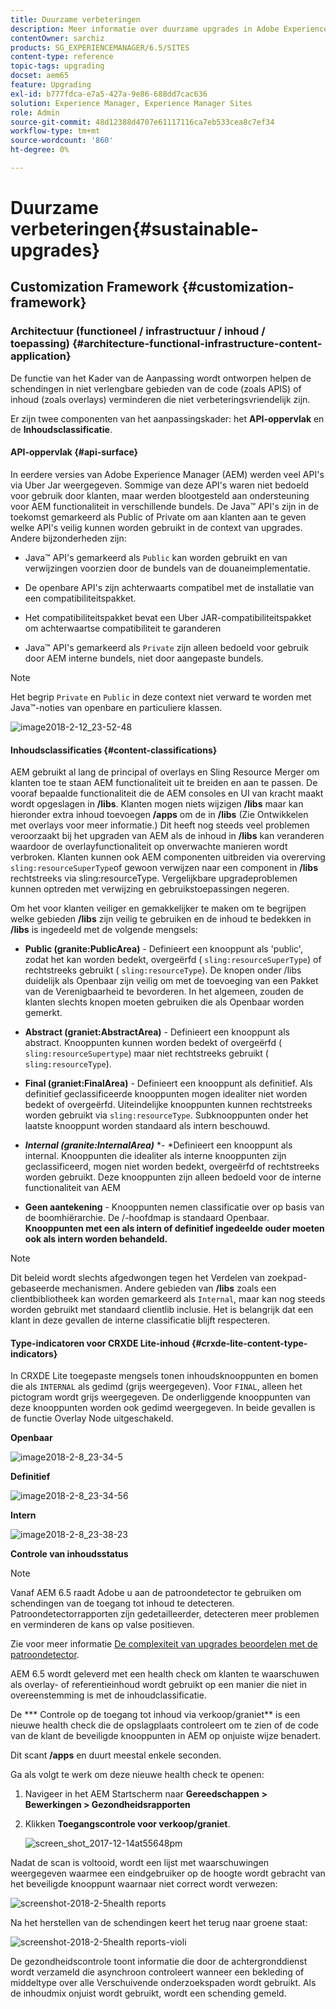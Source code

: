 ```yaml
---
title: Duurzame verbeteringen
description: Meer informatie over duurzame upgrades in Adobe Experience Manager 6.4.
contentOwner: sarchiz
products: SG_EXPERIENCEMANAGER/6.5/SITES
content-type: reference
topic-tags: upgrading
docset: aem65
feature: Upgrading
exl-id: b777fdca-e7a5-427a-9e86-688dd7cac636
solution: Experience Manager, Experience Manager Sites
role: Admin
source-git-commit: 48d12388d4707e61117116ca7eb533cea8c7ef34
workflow-type: tm+mt
source-wordcount: '860'
ht-degree: 0%

---
```


# Duurzame verbeteringen{#sustainable-upgrades}

## Customization Framework {#customization-framework}

### Architectuur (functioneel / infrastructuur / inhoud / toepassing)  {#architecture-functional-infrastructure-content-application}

De functie van het Kader van de Aanpassing wordt ontworpen helpen de schendingen in niet verlengbare gebieden van de code (zoals APIS) of inhoud (zoals overlays) verminderen die niet verbeteringsvriendelijk zijn.

Er zijn twee componenten van het aanpassingskader: het **API-oppervlak** en de **Inhoudsclassificatie**.

#### API-oppervlak {#api-surface}

In eerdere versies van Adobe Experience Manager (AEM) werden veel API&#39;s via Uber Jar weergegeven. Sommige van deze API&#39;s waren niet bedoeld voor gebruik door klanten, maar werden blootgesteld aan ondersteuning voor AEM functionaliteit in verschillende bundels. De Java™ API&#39;s zijn in de toekomst gemarkeerd als Public of Private om aan klanten aan te geven welke API&#39;s veilig kunnen worden gebruikt in de context van upgrades. Andere bijzonderheden zijn:

* Java™ API&#39;s gemarkeerd als `Public` kan worden gebruikt en van verwijzingen voorzien door de bundels van de douaneimplementatie.

* De openbare API&#39;s zijn achterwaarts compatibel met de installatie van een compatibiliteitspakket.
* Het compatibiliteitspakket bevat een Uber JAR-compatibiliteitspakket om achterwaartse compatibiliteit te garanderen
* Java™ API&#39;s gemarkeerd als `Private` zijn alleen bedoeld voor gebruik door AEM interne bundels, niet door aangepaste bundels.

>[!NOTE]
>
>Het begrip `Private` en `Public` in deze context niet verward te worden met Java™-noties van openbare en particuliere klassen.

![image2018-2-12_23-52-48](assets/image2018-2-12_23-52-48.png)

#### Inhoudsclassificaties {#content-classifications}

AEM gebruikt al lang de principal of overlays en Sling Resource Merger om klanten toe te staan AEM functionaliteit uit te breiden en aan te passen. De vooraf bepaalde functionaliteit die de AEM consoles en UI van kracht maakt wordt opgeslagen in **/libs**. Klanten mogen niets wijzigen **/libs** maar kan hieronder extra inhoud toevoegen **/apps** om de in **/libs** (Zie Ontwikkelen met overlays voor meer informatie.) Dit heeft nog steeds veel problemen veroorzaakt bij het upgraden van AEM als de inhoud in **/libs** kan veranderen waardoor de overlayfunctionaliteit op onverwachte manieren wordt verbroken. Klanten kunnen ook AEM componenten uitbreiden via overerving `sling:resourceSuperType`of gewoon verwijzen naar een component in **/libs** rechtstreeks via sling:resourceType. Vergelijkbare upgradeproblemen kunnen optreden met verwijzing en gebruikstoepassingen negeren.

Om het voor klanten veiliger en gemakkelijker te maken om te begrijpen welke gebieden **/libs** zijn veilig te gebruiken en de inhoud te bedekken in **/libs** is ingedeeld met de volgende mengsels:

* **Public (granite:PublicArea)** - Definieert een knooppunt als &#39;public&#39;, zodat het kan worden bedekt, overgeërfd ( `sling:resourceSuperType`) of rechtstreeks gebruikt ( `sling:resourceType`). De knopen onder /libs duidelijk als Openbaar zijn veilig om met de toevoeging van een Pakket van de Verenigbaarheid te bevorderen. In het algemeen, zouden de klanten slechts knopen moeten gebruiken die als Openbaar worden gemerkt.

* **Abstract (graniet:AbstractArea)** - Definieert een knooppunt als abstract. Knooppunten kunnen worden bedekt of overgeërfd ( `sling:resourceSupertype`) maar niet rechtstreeks gebruikt ( `sling:resourceType`).

* **Final (graniet:FinalArea)** - Definieert een knooppunt als definitief. Als definitief geclassificeerde knooppunten mogen idealiter niet worden bedekt of overgeërfd. Uiteindelijke knooppunten kunnen rechtstreeks worden gebruikt via `sling:resourceType`. Subknooppunten onder het laatste knooppunt worden standaard als intern beschouwd.

* ***Internal (granite:InternalArea)*** *- *Definieert een knooppunt als internal. Knooppunten die idealiter als interne knooppunten zijn geclassificeerd, mogen niet worden bedekt, overgeërfd of rechtstreeks worden gebruikt. Deze knooppunten zijn alleen bedoeld voor de interne functionaliteit van AEM

* **Geen aantekening** - Knooppunten nemen classificatie over op basis van de boomhiërarchie. De /-hoofdmap is standaard Openbaar. **Knooppunten met een als intern of definitief ingedeelde ouder moeten ook als intern worden behandeld.**

>[!NOTE]
>
>Dit beleid wordt slechts afgedwongen tegen het Verdelen van zoekpad-gebaseerde mechanismen. Andere gebieden van **/libs** zoals een clientbibliotheek kan worden gemarkeerd als `Internal`, maar kan nog steeds worden gebruikt met standaard clientlib inclusie. Het is belangrijk dat een klant in deze gevallen de interne classificatie blijft respecteren.

#### Type-indicatoren voor CRXDE Lite-inhoud {#crxde-lite-content-type-indicators}

In CRXDE Lite toegepaste mengsels tonen inhoudsknooppunten en bomen die als `INTERNAL` als gedimd (grijs weergegeven). Voor `FINAL`, alleen het pictogram wordt grijs weergegeven. De onderliggende knooppunten van deze knooppunten worden ook gedimd weergegeven. In beide gevallen is de functie Overlay Node uitgeschakeld.

**Openbaar**

![image2018-2-8_23-34-5](assets/image2018-2-8_23-34-5.png)

**Definitief**

![image2018-2-8_23-34-56](assets/image2018-2-8_23-34-56.png)

**Intern**

![image2018-2-8_23-38-23](assets/image2018-2-8_23-38-23.png)

**Controle van inhoudsstatus**

>[!NOTE]
>
>Vanaf AEM 6.5 raadt Adobe u aan de patroondetector te gebruiken om schendingen van de toegang tot inhoud te detecteren. Patroondetectorrapporten zijn gedetailleerder, detecteren meer problemen en verminderen de kans op valse positieven.
>
>Zie voor meer informatie [De complexiteit van upgrades beoordelen met de patroondetector](/help/sites-deploying/pattern-detector.md).

AEM 6.5 wordt geleverd met een health check om klanten te waarschuwen als overlay- of referentieinhoud wordt gebruikt op een manier die niet in overeenstemming is met de inhoudclassificatie.

De *** Controle op de toegang tot inhoud via verkoop/graniet** is een nieuwe health check die de opslagplaats controleert om te zien of de code van de klant de beveiligde knooppunten in AEM op onjuiste wijze benadert.

Dit scant **/apps** en duurt meestal enkele seconden.

Ga als volgt te werk om deze nieuwe health check te openen:

1. Navigeer in het AEM Startscherm naar **Gereedschappen > Bewerkingen > Gezondheidsrapporten**
1. Klikken **Toegangscontrole voor verkoop/graniet**.

   ![screen_shot_2017-12-14at55648pm](assets/screen_shot_2017-12-14at55648pm.png)

Nadat de scan is voltooid, wordt een lijst met waarschuwingen weergegeven waarmee een eindgebruiker op de hoogte wordt gebracht van het beveiligde knooppunt waarnaar niet correct wordt verwezen:

![screenshot-2018-2-5health reports](assets/screenshot-2018-2-5healthreports.png)

Na het herstellen van de schendingen keert het terug naar groene staat:

![screenshot-2018-2-5health reports-violi](assets/screenshot-2018-2-5healthreports-violations.png)

De gezondheidscontrole toont informatie die door de achtergronddienst wordt verzameld die asynchroon controleert wanneer een bekleding of middeltype over alle Verschuivende onderzoekspaden wordt gebruikt. Als de inhoudmix onjuist wordt gebruikt, wordt een schending gemeld.
